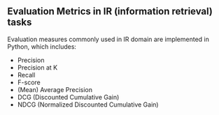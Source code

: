 ## Evaluation Metrics in IR (information retrieval) tasks

Evaluation measures commonly used in IR domain are implemented in Python, which
includes:
- Precision
- Precision at K
- Recall
- F-score
- (Mean) Average Precision
- DCG (Discounted Cumulative Gain)
- NDCG (Normalized Discounted Cumulative Gain)
